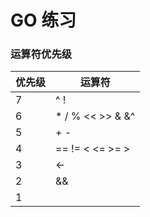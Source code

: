 # GO 练习

### 运算符优先级
优先级 | 运算符
---|---
7 | ^ !
6 | * / % << >> & &^
5 | + - | ^
4 | == != < <= >= >
3 |  <-
2 |  &&
1 |  ||
